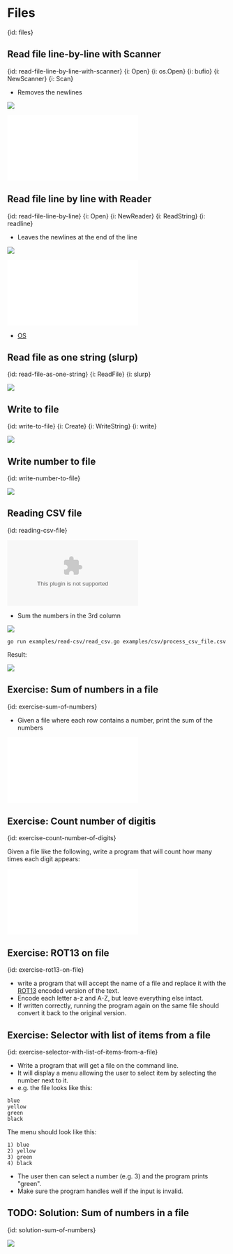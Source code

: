 # Files
{id: files}

## Read file line-by-line with Scanner
{id: read-file-line-by-line-with-scanner}
{i: Open}
{i: os.Open}
{i: bufio}
{i: NewScanner}
{i: Scan}

* Removes the newlines

![](examples/read-file-with-scanner/read_file_with_scanner.go)

![](examples/read-file-with-scanner/random.txt)

## Read file line by line with Reader
{id: read-file-line-by-line}
{i: Open}
{i: NewReader}
{i: ReadString}
{i: readline}

* Leaves the newlines at the end of the line

![](examples/read-file-line-by-line/read_file_line_by_line.go)

![](examples/read-file-line-by-line/random1.txt)

* [OS](https://golang.org/pkg/os/)


## Read file as one string (slurp)
{id: read-file-as-one-string}
{i: ReadFile}
{i: slurp}

![](examples/slurp-file/slurp_file.go)

## Write to file
{id: write-to-file}
{i: Create}
{i: WriteString}
{i: write}

![](examples/write/write_file.go)

## Write number to file
{id: write-number-to-file}

![](examples/write-number/write_number_file.go)

## Reading CSV file
{id: reading-csv-file}

![](examples/read-csv/process_csv_file.csv)

* Sum the numbers in the 3rd column

![](examples/read-csv/read_csv.go)


```
go run examples/read-csv/read_csv.go examples/csv/process_csv_file.csv
```

Result:

![](examples/read-csv/process_csv_file.out)


## Exercise: Sum of numbers in a file
{id: exercise-sum-of-numbers}

* Given a file where each row contains a number, print the sum of the numbers

![](examples/sum/sum.txt)

## Exercise: Count number of digitis
{id: exercise-count-number-of-digits}

Given a file like the following, write a program that will count how many times each digit appears:

![](examples/count-digits-in-file/numbers.txt)

## Exercise: ROT13 on file
{id: exercise-rot13-on-file}

* write a program that will accept the name of a file and replace it with the [ROT13](https://en.wikipedia.org/wiki/ROT13) encoded version of the text.
* Encode each letter a-z and A-Z, but leave everything else intact.
* If written correctly, running the program again on the same file should convert it back to the original version.

## Exercise: Selector with list of items from a file
{id: exercise-selector-with-list-of-items-from-a-file}

* Write a program that will get a file on the command line.
* It will display a menu allowing the user to select item by selecting the number next to it.
* e.g. the file looks like this:

```
blue
yellow
green
black
```

The menu should look like this:

```
1) blue
2) yellow
3) green
4) black
```

* The user then can select a number (e.g. 3) and the program prints "green".
* Make sure the program handles well if the input is invalid.


## TODO: Solution: Sum of numbers in a file
{id: solution-sum-of-numbers}

![](examples/sum/sum.go)


